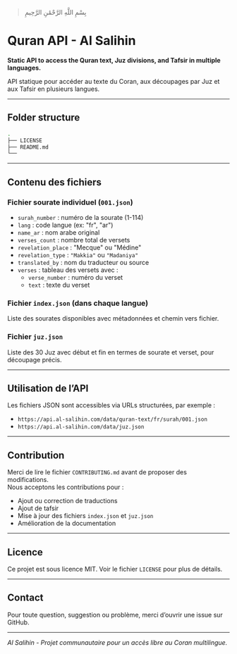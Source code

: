 > بِسْمِ اللَّهِ الرَّحْمَٰنِ الرَّحِيمِ
# Quran API - Al Salihin

**Static API to access the Quran text, Juz divisions, and Tafsir in multiple languages.**

API statique pour accéder au texte du Coran, aux découpages par Juz et aux Tafsir en plusieurs langues.

---

## Folder structure
```sh
.
├── LICENSE
├── README.md
└── 
```

---

## Contenu des fichiers

### Fichier sourate individuel (`001.json`)

- `surah_number` : numéro de la sourate (1-114)  
- `lang` : code langue (ex: "fr", "ar")  
- `name_ar` : nom arabe original  
- `verses_count` : nombre total de versets  
- `revelation_place` : "Mecque" ou "Médine"  
- `revelation_type` : `"Makkia"` ou `"Madaniya"`  
- `translated_by` : nom du traducteur ou source  
- `verses` : tableau des versets avec :  
  - `verse_number` : numéro du verset  
  - `text` : texte du verset  

### Fichier `index.json` (dans chaque langue)

Liste des sourates disponibles avec métadonnées et chemin vers fichier.

### Fichier `juz.json`

Liste des 30 Juz avec début et fin en termes de sourate et verset, pour découpage précis.

---

## Utilisation de l’API

Les fichiers JSON sont accessibles via URLs structurées, par exemple :

- `https://api.al-salihin.com/data/quran-text/fr/surah/001.json` 
- `https://api.al-salihin.com/data/juz.json`

---

## Contribution

Merci de lire le fichier `CONTRIBUTING.md` avant de proposer des modifications.  
Nous acceptons les contributions pour :

- Ajout ou correction de traductions  
- Ajout de tafsir  
- Mise à jour des fichiers `index.json` et `juz.json`  
- Amélioration de la documentation  

---

## Licence

Ce projet est sous licence MIT. Voir le fichier `LICENSE` pour plus de détails.

---

## Contact

Pour toute question, suggestion ou problème, merci d’ouvrir une issue sur GitHub.

---

*Al Salihin - Projet communautaire pour un accès libre au Coran multilingue.*